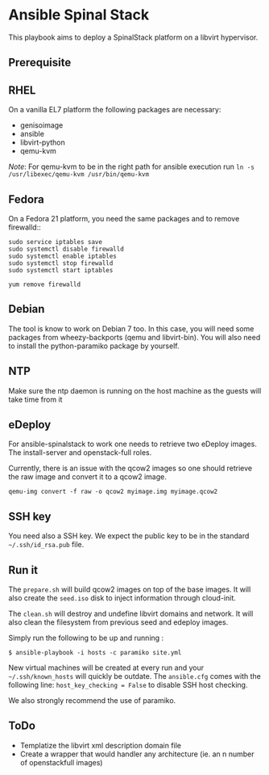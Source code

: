 Ansible Spinal Stack
====================

This playbook aims to deploy a SpinalStack platform on a libvirt hypervisor.

Prerequisite
------------

## RHEL

On a vanilla EL7 platform the following packages are necessary:

  * genisoimage
  * ansible
  * libvirt-python
  * qemu-kvm

*Note*: For qemu-kvm to be in the right path for ansible execution run `ln -s /usr/libexec/qemu-kvm /usr/bin/qemu-kvm`

## Fedora

On a Fedora 21 platform, you need the same packages and to remove firewalld::

    sudo service iptables save
    sudo systemctl disable firewalld
    sudo systemctl enable iptables
    sudo systemctl stop firewalld
    sudo systemctl start iptables

    yum remove firewalld

## Debian

The tool is know to work on Debian 7 too. In this case, you will need some
packages from wheezy-backports (qemu and libvirt-bin). You will also need to install
the python-paramiko package by yourself.

## NTP

Make sure the ntp daemon is running on the host machine as the guests will take time from it

## eDeploy

For ansible-spinalstack to work one needs to retrieve two eDeploy images. The install-server and openstack-full roles.

Currently, there is an issue with the qcow2 images so one should retrieve the raw image and convert it to a qcow2 image.

```
qemu-img convert -f raw -o qcow2 myimage.img myimage.qcow2
```

## SSH key

You need also a SSH key. We expect the public key to be in the standard `~/.ssh/id_rsa.pub` file.

Run it
------

The `prepare.sh` will build qcow2 images on top of the base images. It will also create the `seed.iso` disk to inject information through cloud-init.

The `clean.sh` will destroy and undefine libvirt domains and network. It will also clean the filesystem from previous seed and edeploy images.

Simply run the following to be up and running :

    $ ansible-playbook -i hosts -c paramiko site.yml

New virtual machines will be created at every run and your `~/.ssh/known_hosts` will quickly
be outdate. The `ansible.cfg` comes with the following line: `host_key_checking = False` to
disable SSH host checking.

We also strongly recommend the use of paramiko.

ToDo
----

* Templatize the libvirt xml description domain file
* Create a wrapper that would handler any architecture (ie. an n number of openstackfull images)
